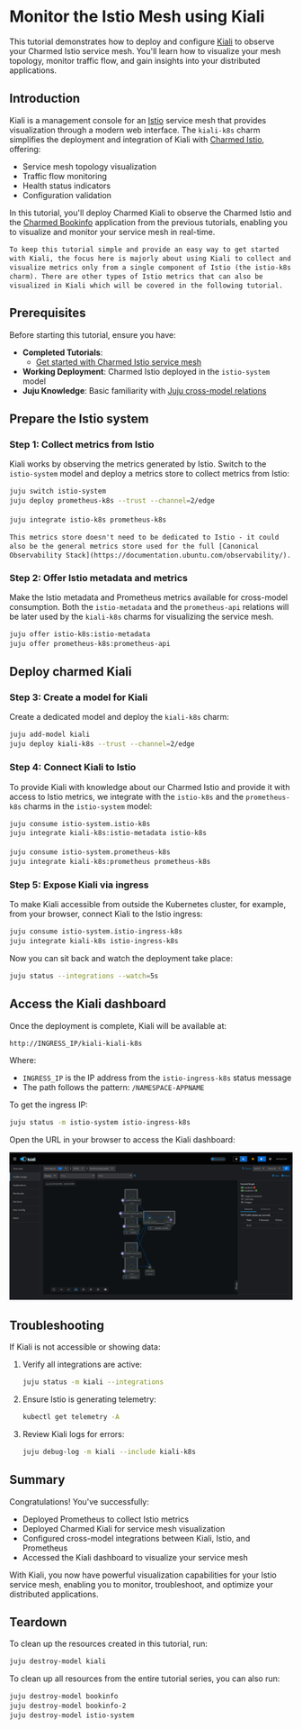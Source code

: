 <!-- vale off -->
# Monitor the Istio Mesh using Kiali
<!-- vale on -->

This tutorial demonstrates how to deploy and configure [Kiali](https://kiali.io) to observe your Charmed Istio service mesh. You'll learn how to visualize your mesh topology, monitor traffic flow, and gain insights into your distributed applications.

## Introduction

Kiali is a management console for an [Istio](https://istio.io) service mesh that provides visualization through a modern web interface. The `kiali-k8s` charm simplifies the deployment and integration of Kiali with [Charmed Istio](./get-started-with-the-charmed-istio-mesh.md), offering:

- Service mesh topology visualization
- Traffic flow monitoring
- Health status indicators
- Configuration validation

In this tutorial, you'll deploy Charmed Kiali to observe the Charmed Istio and the [Charmed Bookinfo](./get-started-with-the-charmed-istio-mesh.md#deploy-charmed-bookinfo-application) application from the previous tutorials, enabling you to visualize and monitor your service mesh in real-time.

```{note}
To keep this tutorial simple and provide an easy way to get started with Kiali, the focus here is majorly about using Kiali to collect and visualize metrics only from a single component of Istio (the istio-k8s charm). There are other types of Istio metrics that can also be visualized in Kiali which will be covered in the following tutorial.
```

## Prerequisites

Before starting this tutorial, ensure you have:

- **Completed Tutorials**:
  - [Get started with Charmed Istio service mesh](./get-started-with-the-charmed-istio-mesh.md)
- **Working Deployment**: Charmed Istio deployed in the `istio-system` model
- **Juju Knowledge**: Basic familiarity with [Juju cross-model relations](https://documentation.ubuntu.com/juju/stable/reference/cross-model-integration/)

<!-- vale off -->
## Prepare the Istio system
<!-- vale on -->

<!-- vale off -->
### Step 1: Collect metrics from Istio
<!-- vale on -->

Kiali works by observing the metrics generated by Istio. Switch to the `istio-system` model and deploy a metrics store to collect metrics from Istio:

```bash
juju switch istio-system
juju deploy prometheus-k8s --trust --channel=2/edge

juju integrate istio-k8s prometheus-k8s
```

```{note}
This metrics store doesn't need to be dedicated to Istio - it could also be the general metrics store used for the full [Canonical Observability Stack](https://documentation.ubuntu.com/observability/).
```

<!-- vale off -->
### Step 2: Offer Istio metadata and metrics
<!-- vale on -->

Make the Istio metadata and Prometheus metrics available for cross-model consumption. Both the `istio-metadata` and the `prometheus-api` relations will be later used by the `kiali-k8s` charms for visualizing the service mesh.

```bash
juju offer istio-k8s:istio-metadata
juju offer prometheus-k8s:prometheus-api
```

<!-- vale off -->
## Deploy charmed Kiali
<!-- vale on -->

<!-- vale off -->
### Step 3: Create a model for Kiali
<!-- vale on -->

Create a dedicated model and deploy the `kiali-k8s` charm:

```bash
juju add-model kiali
juju deploy kiali-k8s --trust --channel=2/edge
```

<!-- vale off -->
### Step 4: Connect Kiali to Istio
<!-- vale off -->

To provide Kiali with knowledge about our Charmed Istio and provide it with access to Istio metrics, we integrate with the `istio-k8s` and the `prometheus-k8s` charms in the `istio-system` model:

```bash
juju consume istio-system.istio-k8s
juju integrate kiali-k8s:istio-metadata istio-k8s

juju consume istio-system.prometheus-k8s
juju integrate kiali-k8s:prometheus prometheus-k8s
```

<!-- vale off -->
### Step 5: Expose Kiali via ingress
<!-- vale on -->

To make Kiali accessible from outside the Kubernetes cluster, for example, from your browser, connect Kiali to the Istio ingress:

```bash
juju consume istio-system.istio-ingress-k8s
juju integrate kiali-k8s istio-ingress-k8s
```

Now you can sit back and watch the deployment take place:

```bash
juju status --integrations --watch=5s
```

<!-- vale off -->
## Access the Kiali dashboard
<!-- vale off -->

Once the deployment is complete, Kiali will be available at:

```
http://INGRESS_IP/kiali-kiali-k8s
```

Where:
- `INGRESS_IP` is the IP address from the `istio-ingress-k8s` status message
- The path follows the pattern: `/NAMESPACE-APPNAME`

To get the ingress IP:

```bash
juju status -m istio-system istio-ingress-k8s
```

Open the URL in your browser to access the Kiali dashboard:

![Kiali dashboard showing service mesh topology](../assets/images/kiali.png)

## Troubleshooting

If Kiali is not accessible or showing data:

1. Verify all integrations are active:
   ```bash
   juju status -m kiali --integrations
   ```

2. Ensure Istio is generating telemetry:
   ```bash
   kubectl get telemetry -A
   ```

3. Review Kiali logs for errors:
   ```bash
   juju debug-log -m kiali --include kiali-k8s
   ```

## Summary

Congratulations! You've successfully:

- Deployed Prometheus to collect Istio metrics
- Deployed Charmed Kiali for service mesh visualization
- Configured cross-model integrations between Kiali, Istio, and Prometheus
- Accessed the Kiali dashboard to visualize your service mesh

With Kiali, you now have powerful visualization capabilities for your Istio service mesh, enabling you to monitor, troubleshoot, and optimize your distributed applications.

## Teardown

To clean up the resources created in this tutorial, run:

```bash
juju destroy-model kiali
```

To clean up all resources from the entire tutorial series, you can also run:
```bash
juju destroy-model bookinfo
juju destroy-model bookinfo-2
juju destroy-model istio-system
```
